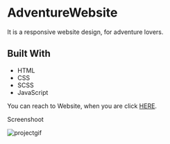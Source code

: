 # AdventureWebsite

<!DOCTYPE html>
<html lang="en">
<head>
    <meta charset="UTF-8">
</head>
<body>

  <p>It is a responsive website design, for adventure lovers.</p>
<h2 id="built-with">Built With</h2>
  <ul>
    <li>HTML</li>
    <li>CSS</li>
    <li>SCSS</li>
    <li>JavaScript</li>
  </ul>

  <p>You can reach to Website, when you are click <a href="https://foradventurers.netlify.app/">HERE</a>.<p>
</body>

</html>

 Screenshoot
 
![projectgif](adventureproject.gif)
